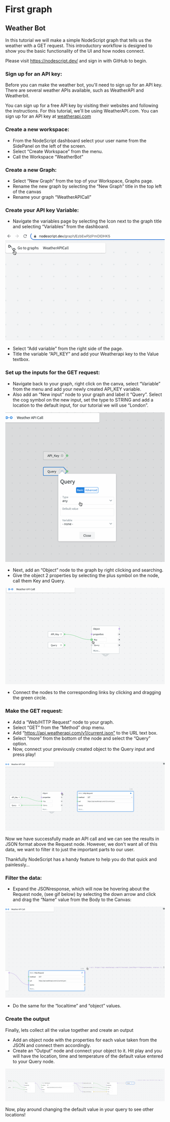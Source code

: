 # First graph

## Weather Bot

In this tutorial we will make a simple NodeScript graph that tells us the weather with a GET request. This introductory workflow is designed to show you the basic functionality of the UI and how nodes connect.

Please visit https://nodescript.dev/ and sign in with GitHub to begin.

### Sign up for an API key:  
Before you can make the weather bot, you'll need to sign up for an API key. There are several weather APIs available, such as WeatherAPI and Weatherbit.

You can sign up for a free API key by visiting their websites and following the instructions. For this tutorial, we'll be using WeatherAPI.com. You can sign up for an API key at 
[weatherapi.com](https://www.weatherapi.com/signup.aspx)

### Create a new workspace:
- From the NodeScript dashboard select your user name from the SidePanel on the left of the screen.
- Select “Create Workspace” from the menu.
- Call the Workspace “WeatherBot”

### Create a new Graph:
- Select “New Graph” from the top of your Workspace, Graphs page.
- Rename the new graph by selecting the “New Graph” title in the top left of the canvas
- Rename your graph “WeatherAPICall”
	
### Create your API key Variable:
- Navigate the variables page by selecting the Icon next to the graph title and selecting “Variables” from the dashboard. 

![Navigate to variables](./images/weather-bot/navigate-to-variables.gif)

- Select “Add variable” from the right side of the page.
- Title the variable “API_KEY” and add your Weatherapi key to the Value textbox.

### Set up the inputs for the GET request:
- Navigate back to your graph, right click on the canva, select “Variable” from the menu and add your newly created API_KEY variable.
- Also add an “New input” node to your graph and label it “Query”. Select the cog symbol on the new input, set the type to STRING and add a location to the default input, for our tutorial we will use “London”.

![Query value](./images/weather-bot/query.gif)


- Next, add an “Object” node to the graph by right clicking and searching.
- Give the object 2 properties by selecting the plus symbol on the node, call them Key and Query.

![Connecting nodes](./images/weather-bot/connecting-nodes.gif)

- Connect the nodes to the corresponding links by clicking and dragging the green circle.

### Make the GET request:

- Add a “Web/HTTP Request” node to your graph.
- Select “GET” from the “Method” drop menu.
- Add “https://api.weatherapi.com/v1/current.json” to the URL text box.
- Select “more” from the bottom of the node and select the “Query” option.
- Now, connect your previously created object to the Query input and press play!

![Get request](./images/weather-bot/get-request.gif)

Now we have successfully made an API call and we can see the results in JSON format above the Request node. However, we don't want all of this data, we want to filter it to just the important parts to our user. 

Thankfully NodeScript has a handy feature to help you do that quick and painlessly…

### Filter the data:

- Expand the JSONresponse, which will now be hovering about the Request node, (see gif below) by selecting the down arrow and click and drag the “Name” value from the Body to the Canvas:

![Name value](./images/weather-bot/name-value.gif)

- Do the same for the “localtime” and “object” values.

### Create the output

Finally, lets collect all the value together and create an output
- Add an object node with the properties for each value taken from the JSON and connect them accordingly.
- Create an “Output” node and connect your object to it. Hit play and you will have the location, time and temperature of the default value entered to your Query node.

![Complete graph](./images/weather-bot/weather-bot-complete.png)

Now, play around changing the default value in your query to see other locations!
